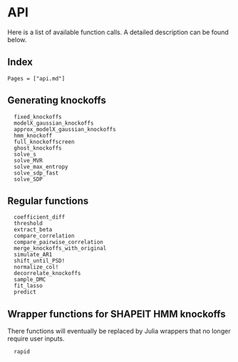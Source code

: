 
# API

Here is a list of available function calls. A detailed description can be found below. 

## Index

```@index
Pages = ["api.md"]
```

## Generating knockoffs

```@docs
  fixed_knockoffs
  modelX_gaussian_knockoffs
  approx_modelX_gaussian_knockoffs
  hmm_knockoff
  full_knockoffscreen
  ghost_knockoffs
  solve_s
  solve_MVR
  solve_max_entropy
  solve_sdp_fast
  solve_SDP
```

## Regular functions

```@docs
  coefficient_diff
  threshold
  extract_beta
  compare_correlation
  compare_pairwise_correlation
  merge_knockoffs_with_original
  simulate_AR1
  shift_until_PSD!
  normalize_col!
  decorrelate_knockoffs
  sample_DMC
  fit_lasso
  predict
```

## Wrapper functions for SHAPEIT HMM knockoffs

There functions will eventually be replaced by Julia wrappers that no longer require user inputs. 

```@docs
  rapid
```
